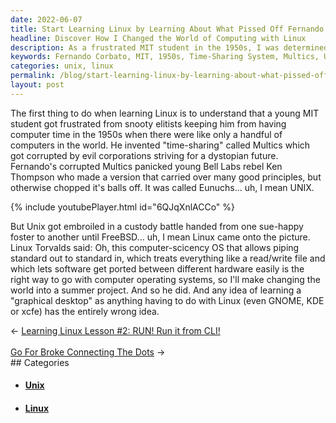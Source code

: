 ```yaml
---
date: 2022-06-07
title: Start Learning Linux by Learning About What Pissed Off Fernando Corbato
headline: Discover How I Changed the World of Computing with Linux
description: As a frustrated MIT student in the 1950s, I was determined to create a time-sharing system that was accessible to all. After a series of events, I eventually created Linux, a revolutionary operating system that allowed for standard out to standard in, treated everything like a read. Join me on a journey to discover how this summer project changed the world of computing.
keywords: Fernando Corbato, MIT, 1950s, Time-Sharing System, Multics, UNIX, Linux, Operating System, Standard Out, Standard In, Read, Ken Thompson, Bell Labs, Custody Battle, Linux Torvalds, Summer Project
categories: unix, linux
permalink: /blog/start-learning-linux-by-learning-about-what-pissed-off-fernando-corbato/
layout: post
---
```



The first thing to do when learning Linux is to understand that a young MIT
student got frustrated from snooty elitists keeping him from having computer
time in the 1950s when there were like only a handful of computers in the
world. He invented "time-sharing" called Multics which got corrupted by evil
corporations striving for a dystopian future. Fernando's corrupted Multics
panicked young Bell Labs rebel Ken Thompson who made a version that carried
over many good principles, but otherwise chopped it's balls off. It was called
Eunuchs... uh, I mean UNIX.

{% include youtubePlayer.html id="6QJqXnlACCo" %}

But Unix got embroiled in a custody battle handed from one sue-happy foster to
another until FreeBSD... uh, I mean Linux came onto the picture. Linux Torvalds
said: Oh, this computer-scicency OS that allows piping standard out to standard
in, which treats everything like a read/write file and which lets software get
ported between different hardware easily is the right way to go with computer
operating systems, so I'll make changing the world into a summer project. And
so he did. And any idea of learning a "graphical desktop" as anything having to
do with Linux (even GNOME, KDE or xcfe) has the entirely wrong idea.


<div class="arrow-links"><div class="post-nav-prev"><span class="arrow">&larr;&nbsp;</span><a href="/blog/learning-linux-lesson-2-run-run-it-from-cli/">Learning Linux Lesson #2: RUN! Run it from CLI!</a></div> &nbsp; <div class="post-nav-next"><a href="/blog/go-for-broke-connecting-the-dots/">Go For Broke Connecting The Dots</a><span class="arrow">&nbsp;&rarr;</span></div></div>
## Categories

<ul>
<li><h4><a href='/unix/'>Unix</a></h4></li>
<li><h4><a href='/linux/'>Linux</a></h4></li></ul>